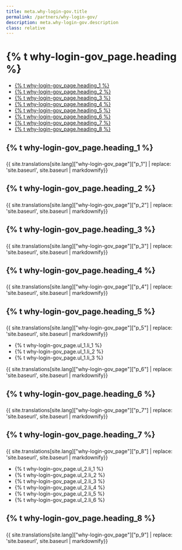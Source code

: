 ```yaml
---
title: meta.why-login-gov.title
permalink: /partners/why-login-gov/
description: meta.why-login-gov.description
class: relative
---
```


<div class="bg-navy">
  <div class="container cntnr-wide px2 py3 sm-py4">
    <h1 class="m0 white">
      {% t why-login-gov_page.heading %}
    </h1>
  </div>
</div>
<div class="bg-white">
  <div class="container cntnr-wide px2 pt4 pb5">
    <div class="clearfix">
          <nav id="pb-nav--side-cntnr" class="sm-col-right sm-col-4 sm-show">
        <ul id="pb-nav--side" class="list-reset nav">
          <li class="border-bottom nav-sidenav-item">
            <a class="p2 block h6" href="#overview">
              {% t why-login-gov_page.heading_1 %}
            </a>
          </li>
          <li class="border-bottom nav-sidenav-item">
            <a class="p2 block h6" href="#why">
              {% t why-login-gov_page.heading_2 %}
            </a>
          </li>
          <li class="border-bottom nav-sidenav-item">
            <a class="p2 block h6" href="#offerings ">
              {% t why-login-gov_page.heading_3 %}
            </a>
          </li>
          <li class="border-bottom nav-sidenav-item">
            <a class="p2 block h6" href="#opportunity">
              {% t why-login-gov_page.heading_4 %}
            </a>
          </li>
          <li class="border-bottom nav-sidenav-item">
            <a class="p2 block h6" href="#authentication">
              {% t why-login-gov_page.heading_5 %}
            </a>
          </li>
          <li class="border-bottom nav-sidenav-item">
            <a class="p2 block h6" href="#proofing">
              {% t why-login-gov_page.heading_6 %}
            </a>
          </li>
          <li class="border-bottom nav-sidenav-item">
            <a class="p2 block h6" href="#benefits ">
              {% t why-login-gov_page.heading_7 %}
            </a>
          </li>
                    <li class="border-bottom nav-sidenav-item">
            <a class="p2 block h6" href="#mobile ">
              {% t why-login-gov_page.heading_8 %}
            </a>
          </li>
        </ul>
      </nav>
      <div class="sm-col sm-col-8 sm-pr5">
        <div class="mb4 pt2" id="users">
          <h2 id="overview" class="mt0 mb1">
            {% t why-login-gov_page.heading_1 %}
          </h2>
          <img alt="" class="mb2" src="{{ '/assets/img/hr-red-3.svg' | prepend: site.baseurl }}" height="6">
          <div class="mb3 pb2 border-bottom border-light-blue h3">
            {{ site.translations[site.lang]["why-login-gov_page"]["p_1"] | replace: 'site.baseurl', site.baseurl | markdownify}}
          </div>
        </div>
        <div class="mb4 pt2" id="transparent">
          <h2 id="why" class="mt0 mb1">
            {% t why-login-gov_page.heading_2 %}
          </h2>
          <img alt="" class="mb2" src="{{ '/assets/img/hr-red-4.svg' | prepend: site.baseurl }}" height="6">
          <div class="mb3 pb2 border-bottom border-light-blue h3">
            {{ site.translations[site.lang]["why-login-gov_page"]["p_2"] | replace: 'site.baseurl', site.baseurl | markdownify}}
          </div>
        </div>
        <div class="mb4 pt2" id="flexible">
          <h2 id="offerings" class="mt0 mb1">
            {% t why-login-gov_page.heading_3 %}
          </h2>
          <img alt="" class="mb2" src="{{ '/assets/img/hr-red-5.svg' | prepend: site.baseurl }}" height="6">
          <div class="mb3 pb2 border-bottom border-light-blue h3">
            {{ site.translations[site.lang]["why-login-gov_page"]["p_3"] | replace: 'site.baseurl', site.baseurl | markdownify}}
          </div>
        </div>
        <div class="mb4 pt2" id="privacy">
          <h2 id="opportunity" class="mt0 mb1">
            {% t why-login-gov_page.heading_4 %}
          </h2><img alt="" class="mb2" src="{{ '/assets/img/hr-red-6.svg' | prepend: site.baseurl }}" height="6">
          <div class="mb3 pb2 border-bottom border-light-blue h3">
            {{ site.translations[site.lang]["why-login-gov_page"]["p_4"] | replace: 'site.baseurl', site.baseurl | markdownify}}
          </div>
        </div>
        <div class="mb2 pt2" id="security">
          <h2 id="authentication" class="mt0 mb1">
            {% t why-login-gov_page.heading_5 %}
          </h2>
          <img alt="" class="mb2" src="{{ '/assets/img/hr-red-7.svg' | prepend: site.baseurl }}" height="6">
          <div class="mb3 pb2 h3">
            {{ site.translations[site.lang]["why-login-gov_page"]["p_5"] | replace: 'site.baseurl', site.baseurl | markdownify}}
          </div>
          <ul class="list-reset mb3 serif bold list-checked">
            <li class="mb2 pl3">
              {% t why-login-gov_page.ul_1.li_1 %}
            </li>
            <li class="mb2 pl3">
              {% t why-login-gov_page.ul_1.li_2 %}
            </li>
            <li class="mb2 pl3">
              {% t why-login-gov_page.ul_1.li_3 %}
            </li>
          </ul>
            <div class="mb3 pb2 border-bottom border-light-blue h3">
            {{ site.translations[site.lang]["why-login-gov_page"]["p_6"] | replace: 'site.baseurl', site.baseurl | markdownify}}
          </div>
        </div>
        <div class="mb2 pt2" id="security">
          <h2 id="proofing" class="mt0 mb1">
            {% t why-login-gov_page.heading_6 %}
          </h2>
          <img alt="" class="mb2" src="{{ '/assets/img/hr-red-7.svg' | prepend: site.baseurl }}" height="6">
          <div class="mb3 pb2 border-bottom border-light-blue h3">
            {{ site.translations[site.lang]["why-login-gov_page"]["p_7"] | replace: 'site.baseurl', site.baseurl | markdownify}}
          </div>
        </div>
        <div class="mb2 pt2" id="security">
          <h2 id="benefits" class="mt0 mb1">
            {% t why-login-gov_page.heading_7 %}
          </h2>
          <img alt="" class="mb2" src="{{ '/assets/img/hr-red-7.svg' | prepend: site.baseurl }}" height="6">
          <div class="mb3 pb2  h3">
            {{ site.translations[site.lang]["why-login-gov_page"]["p_8"] | replace: 'site.baseurl', site.baseurl | markdownify}}
          </div>
           <ul class="list-reset mb3 serif bold list-checked">
            <li class="mb2 pl3">
              {% t why-login-gov_page.ul_2.li_1 %}
            </li>
            <li class="mb2 pl3">
              {% t why-login-gov_page.ul_2.li_2 %}
            </li>
            <li class="mb2 pl3">
              {% t why-login-gov_page.ul_2.li_3 %}
            </li>
            <li class="mb2 pl3">
              {% t why-login-gov_page.ul_2.li_4 %}
            </li>
            <li class="mb2 pl3">
              {% t why-login-gov_page.ul_2.li_5 %}
            </li>
            <li class="mb2 pl3">
              {% t why-login-gov_page.ul_2.li_6 %}
            </li>
          </ul>
        </div>
        <div class="mb3 pb2 border-bottom border-light-blue h3">
        </div>
        <div class="mb2 pt2" id="security">
          <h2 id="mobile" class="mt0 mb1">
            {% t why-login-gov_page.heading_8 %}
          </h2>
          <img alt="" class="mb2" src="{{ '/assets/img/hr-red-7.svg' | prepend: site.baseurl }}" height="6">
          <div class="mb3 pb2 h3">
            {{ site.translations[site.lang]["why-login-gov_page"]["p_9"] | replace: 'site.baseurl', site.baseurl | markdownify}}
          </div>
        </div>
      </div>
    </div>
  </div>
</div>
